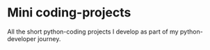 # Mini coding-projects
All the short python-coding projects I develop as part of my python-developer journey. 
